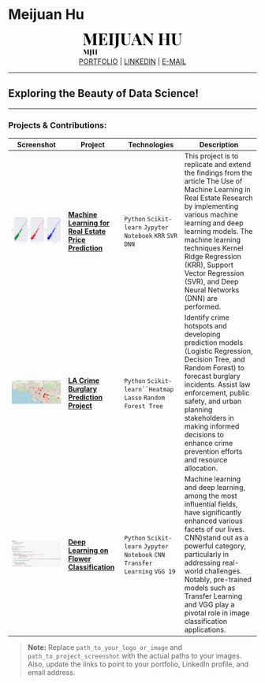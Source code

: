 # Meijuan Hu

<div align="center">
  <img src="https://github.com/qiluchuan/Meijuan-Hu/blob/main/logo.png " alt="Your Name Logo" width="200"/>
  <br/>
  <a href="https://www.meijuanhudataart.com/">PORTFOLIO</a> |
  <a href="https://www.linkedin.com/in/meijuan-hu-007524262/ ">LINKEDIN</a> |
  <a href="mailto:meijuan.hu@mtsu.edu">E-MAIL</a>
</div>

---

## Exploring the Beauty of Data Science!

---

### Projects & Contributions:

| Screenshot | Project | Technologies | Description |
| --- | --- | --- | --- |
| ![Project Image](https://github.com/qiluchuan/Meijuan-Hu/blob/main/ML%20house%20price.png)| [**Machine Learning for Real Estate Price Prediction**](https://github.com/qiluchuan/Machine-Learning-for-Real-Estate-Price-Prediction) | `Python` `Scikit-learn` `Jypyter Notebook` `KRR` `SVR` `DNN` |This project is to replicate and extend the findings from the article The Use of Machine Learning in Real Estate Research by implementing various machine learning and deep learning models. The machine learning techniques Kernel Ridge Regression (KRR), Support Vector Regression (SVR), and Deep Neural Networks (DNN) are performed. |
| ![Project Image](https://github.com/qiluchuan/Meijuan-Hu/blob/main/heatmap.png) | [**LA Crime Burglary Prediction Project**](https://github.com/qiluchuan/LA-Crime-Burglary-Prediction-Project) | `Python` `Scikit-learn``Heatmap` `Lasso` `Random Forest Tree` | Identify crime hotspots and developing prediction models (Logistic Regression, Decision Tree, and Random Forest) to forecast burglary incidents. Assist law enforcement, public safety, and urban planning stakeholders in making informed decisions to enhance crime prevention efforts and resource allocation. |
| ![Project Image]( https://github.com/qiluchuan/Meijuan-Hu/blob/main/flower%20classification.jpg) |[ **Deep Learning on Flower Classification**](https://github.com/qiluchuan/Deep-Learning-on-Flower-Classification-) |`Python` `Scikit-learn` `Jypyter Notebook` `CNN` `Transfer Learning` `VGG 19` | Machine learning and deep learning, among the most influential fields, have significantly enhanced various facets of our lives. CNN)stand out as a powerful category, particularly in addressing real-world challenges. Notably, pre-trained models such as Transfer Learning and VGG play a pivotal role in image classification applications. |
 
 

> **Note:** Replace `path_to_your_logo_or_image` and `path_to_project_screenshot` with the actual paths to your images. Also, update the links to point to your portfolio, LinkedIn profile, and email address.
